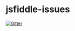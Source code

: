 # jsfiddle-issues

[![Gitter](https://badges.gitter.im/jsfiddle/jsfiddle-issues.svg)](https://gitter.im/jsfiddle/jsfiddle-issues?utm_source=badge&utm_medium=badge&utm_campaign=pr-badge&utm_content=badge)